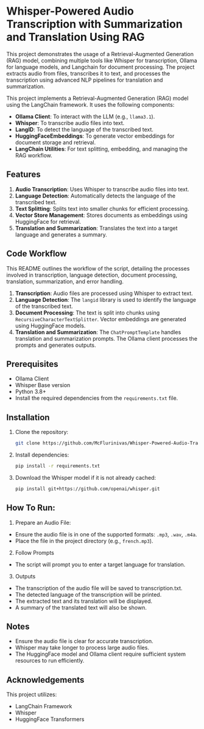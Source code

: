 ﻿# Whisper-Powered Audio Transcription with Summarization and Translation Using RAG

This project demonstrates the usage of a Retrieval-Augmented Generation (RAG) model, combining multiple tools like Whisper for transcription, Ollama for language models, and Langchain for document processing. The project extracts audio from files, transcribes it to text, and processes the transcription using advanced NLP pipelines for translation and summarization.

This project implements a Retrieval-Augmented Generation (RAG) model using the LangChain framework. It uses the following components:
- **Ollama Client**: To interact with the LLM (e.g., `llama3.1`).
- **Whisper**: To transcribe audio files into text.
- **LangID**: To detect the language of the transcribed text.
- **HuggingFaceEmbeddings**: To generate vector embeddings for document storage and retrieval.
- **LangChain Utilities**: For text splitting, embedding, and managing the RAG workflow.

## Features
1. **Audio Transcription**: Uses Whisper to transcribe audio files into text.
2. **Language Detection**: Automatically detects the language of the transcribed text.
3. **Text Splitting**: Splits text into smaller chunks for efficient processing.
4. **Vector Store Management**: Stores documents as embeddings using HuggingFace for retrieval.
5. **Translation and Summarization**: Translates the text into a target language and generates a summary.

## Code Workflow

This README outlines the workflow of the script, detailing the processes involved in transcription, language detection, document processing, translation, summarization, and error handling.

1. **Transcription**: Audio files are processed using Whisper to extract text.
2. **Language Detection**: The `langid` library is used to identify the language of the transcribed text.
3. **Document Processing**: The text is split into chunks using `RecursiveCharacterTextSplitter`. Vector embeddings are generated using HuggingFace models.
4. **Translation and Summarization**: The `ChatPromptTemplate` handles translation and summarization prompts. The Ollama client processes the prompts and generates outputs.

## Prerequisites
- Ollama Client
- Whisper Base version
- Python 3.8+
- Install the required dependencies from the `requirements.txt` file.

## Installation
1. Clone the repository:
   ```bash
   git clone https://github.com/McFlurinivas/Whisper-Powered-Audio-Transcription-with-Summarization-and-Translation-Using-RAG.git

2. Install dependencies:
   ```bash
   pip install -r requirements.txt

3. Download the Whisper model if it is not already cached:
   ```bash
   pip install git+https://github.com/openai/whisper.git

## How To Run:
1. Prepare an Audio File:
- Ensure the audio file is in one of the supported formats: `.mp3`, `.wav`, `.m4a`.
- Place the file in the project directory (e.g., `french.mp3`).

2. Follow Prompts
- The script will prompt you to enter a target language for translation.

3. Outputs
- The transcription of the audio file will be saved to transcription.txt.
- The detected language of the transcription will be printed.
- The extracted text and its translation will be displayed.
- A summary of the translated text will also be shown.

## Notes

- Ensure the audio file is clear for accurate transcription.
- Whisper may take longer to process large audio files.
- The HuggingFace model and Ollama client require sufficient system resources to run efficiently.

## Acknowledgements
This project utilizes:
- LangChain Framework
- Whisper
- HuggingFace Transformers
